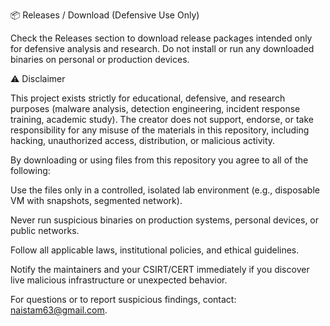 📦 Releases / Download (Defensive Use Only)

Check the Releases section to download release packages intended only for defensive analysis and research. Do not install or run any downloaded binaries on personal or production devices.

⚠️ Disclaimer

This project exists strictly for educational, defensive, and research purposes (malware analysis, detection engineering, incident response training, academic study).
The creator does not support, endorse, or take responsibility for any misuse of the materials in this repository, including hacking, unauthorized access, distribution, or malicious activity.

By downloading or using files from this repository you agree to all of the following:

Use the files only in a controlled, isolated lab environment (e.g., disposable VM with snapshots, segmented network).

Never run suspicious binaries on production systems, personal devices, or public networks.

Follow all applicable laws, institutional policies, and ethical guidelines.

Notify the maintainers and your CSIRT/CERT immediately if you discover live malicious infrastructure or unexpected behavior.

For questions or to report suspicious findings, contact: <naistam63@gmail.com>.
